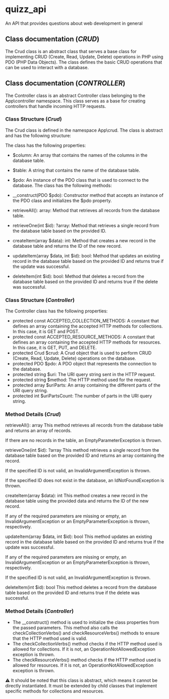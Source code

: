 # quizz_api
An API that provides questions about web development in general

## Class documentation (*CRUD*)
The Crud class is an abstract class that serves a base class for implementing CRUD (Create, Read, Update, Delete) operations in PHP using PDO (PHP Data Objects). The class defines the basic CRUD operations that can be used to interact with a database.

## Class documentation (*CONTROLLER*)
The Controller class is an abstract Controller class belonging to the App\controller namespace. This class serves as a base for creating controllers that handle incoming HTTP requests.

### Class Structure (*Crud*)
The Crud class is defined in the namespace App\crud. The class is abstract and has the following structure:

The class has the following properties:

- $column: An array that contains the names of the columns in the database table.
- $table: A string that contains the name of the database table.
- $pdo: An instance of the PDO class that is used to connect to the database.
The class has the following methods:

- __construct(PDO $pdo): Constructor method that accepts an instance of the PDO class and initializes the $pdo property.
- retrieveAll(): array: Method that retrieves all records from the database table.
- retrieveOne(int $id): ?array: Method that retrieves a single record from the database table based on the provided ID.
- createItem(array $data): int: Method that creates a new record in the database table and returns the ID of the new record.
- updateItem(array $data, int $id): bool: Method that updates an existing record in the database table based on the provided ID and returns true if the update was successful.
- deleteItem(int $id): bool: Method that deletes a record from the database table based on the provided ID and returns true if the delete was successful.

### Class Structure (*Controller*)

The Controller class has the following properties:

- protected const ACCEPTED_COLLECTION_METHODS: A constant that defines an array containing the accepted HTTP methods for collections. In this case, it is GET and POST.
- protected const ACCEPTED_RESOURCE_METHODS: A constant that defines an array containing the accepted HTTP methods for resources. In this case, it is GET, PUT, and DELETE.
- protected Crud $crud: A Crud object that is used to perform CRUD (Create, Read, Update, Delete) operations on the database.
- protected PDO $pdo: A PDO object that represents the connection to the database.
- protected string $uri: The URI query string sent in the HTTP request.
- protected string $method: The HTTP method used for the request.
- protected array $uriParts: An array containing the different parts of the URI query string.
- protected int $uriPartsCount: The number of parts in the URI query string.


### Method Details (*Crud*)
retrieveAll(): array
This method retrieves all records from the database table and returns an array of records.

If there are no records in the table, an EmptyParameterException is thrown.

retrieveOne(int $id): ?array
This method retrieves a single record from the database table based on the provided ID and returns an array containing the record.

If the specified ID is not valid, an InvalidArgumentException is thrown.

If the specified ID does not exist in the database, an IdNotFoundException is thrown.

createItem(array $data): int
This method creates a new record in the database table using the provided data and returns the ID of the new record.

If any of the required parameters are missing or empty, an InvalidArgumentException or an EmptyParameterException is thrown, respectively.

updateItem(array $data, int $id): bool
This method updates an existing record in the database table based on the provided ID and returns true if the update was successful.

If any of the required parameters are missing or empty, an InvalidArgumentException or an EmptyParameterException is thrown, respectively.

If the specified ID is not valid, an InvalidArgumentException is thrown.

deleteItem(int $id): bool
This method deletes a record from the database table based on the provided ID and returns true if the delete was successful.


### Method Details (*Controller*)

- The __construct() method is used to initialize the class properties from the passed parameters. This method also calls the checkCollectionVerbs() and checkResourceVerbs() methods to ensure that the HTTP method used is valid.
- The checkCollectionVerbs() method checks if the HTTP method used is allowed for collections. If it is not, an OperationNotAllowedException exception is thrown.
- The checkResourceVerbs() method checks if the HTTP method used is allowed for resources. If it is not, an OperationNotAllowedException exception is thrown.

:warning: It should be noted that this class is abstract, which means it cannot be directly instantiated. It must be extended by child classes that implement specific methods for collections and resources.
